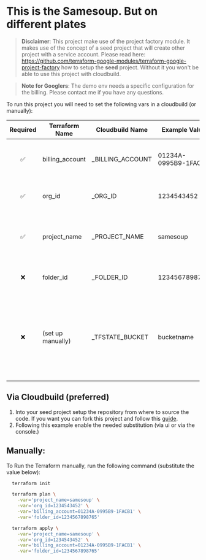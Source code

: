 # This is the Samesoup. But on different plates

> **Disclaimer**: This project make use of the project factory module. It makes use of the concept of a seed project that will create other project with a service account. Please read here: https://github.com/terraform-google-modules/terraform-google-project-factory how to setup the **seed** project. Without it you won't be able to use this project with cloudbuild.

> **Note for Googlers**: The demo env needs a specific configuration for the billing. Please contact me if you have any questions.


To run this project you will need to set the following vars in a cloudbuild (or manually):

| Required | Terraform Name| Cloudbuild Name  | Example Value | Description |
|:---:|---|---|---|---|
| ✅ | billing_account | _BILLING_ACCOUNT | 01234A-0995B9-1FACB1  | Billing account required to create the project |
| ✅ | org_id | _ORG_ID | 1234543452 | The Organization ID of the project |
| ✅ | project_name | _PROJECT_NAME | samesoup | The Name of the project (It doesn't need to be unique) |
| ❌ | folder_id | _FOLDER_ID | 1234567898765  | The ID of the folder that owns the project |
| ❌ | (set up manually) | _TFSTATE_BUCKET | bucketname | The name of the bucket that will retain the terraform state, used in Cloudbuild (but highly suggested for anyone)|

## Via Cloudbuild (preferred)
1) Into your seed project setup the repository from where to source the code. 
If you want you can fork this project and follow this [guide](https://cloud.google.com/build/docs/automating-builds/github/build-repos-from-github).
2) Following this example enable the needed substitution (via ui or via the console.)

## Manually:

To Run the Terraform manually, run the following command (substitute the value below):

```bash
  terraform init

  terraform plan \
    -var='project_name=samesoup' \
    -var='org_id=1234543452' \
    -var='billing_account=01234A-0995B9-1FACB1' \
    -var='folder_id=1234567898765'

  terraform apply \
    -var='project_name=samesoup' \
    -var='org_id=1234543452' \
    -var='billing_account=01234A-0995B9-1FACB1' \
    -var='folder_id=1234567898765'
```
